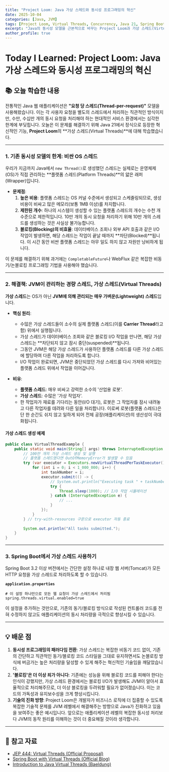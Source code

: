```yaml
---
title: "Project Loom: Java 가상 스레드와 동시성 프로그래밍의 혁신"
date: 2025-10-04
categories: [Java, JVM]
tags: [Project Loom, Virtual Threads, Concurrency, Java 21, Spring Boot, TIL]
excerpt: "Java의 동시성 모델을 근본적으로 바꾸는 Project Loom과 가상 스레드(Virtual Threads)의 개념을 학습합니다. 기존 플랫폼 스레드의 한계를 알아보고, 가상 스레드가 어떻게 적은 리소스로 높은 처리량을 달성하는지 그 원리와 Spring Boot 적용법을 탐구합니다."
author_profile: true
---
```


# Today I Learned: Project Loom: Java 가상 스레드와 동시성 프로그래밍의 혁신

## 📚 오늘 학습한 내용

전통적인 Java 웹 애플리케이션은 **"요청 당 스레드(Thread-per-request)"** 모델을 사용해왔습니다. 이는 각 사용자 요청을 별도의 스레드에서 처리하는 직관적인 방식이지만, 수만, 수십만 개의 동시 요청을 처리해야 하는 현대적인 서비스 환경에서는 심각한 한계에 부딪힙니다. 오늘은 이 문제를 해결하기 위해 Java 21에서 정식으로 등장한 혁신적인 기능, **Project Loom**의 **가상 스레드(Virtual Threads)**에 대해 학습했습니다.

---

### 1. **기존 동시성 모델의 한계: 비싼 OS 스레드**

우리가 지금까지 Java에서 `new Thread()`로 생성했던 스레드는 실제로는 운영체제(OS)가 직접 관리하는 **플랫폼 스레드(Platform Threads)**의 얇은 래퍼(Wrapper)입니다.

-   **문제점**:
    1.  **높은 비용**: 플랫폼 스레드는 OS 커널 수준에서 생성되고 스케줄링되므로, 생성 비용이 비싸고 많은 메모리(보통 1MB 이상)를 차지합니다.
    2.  **제한된 개수**: 하나의 시스템이 생성할 수 있는 플랫폼 스레드의 개수는 수천 개 수준으로 제한적입니다. 10만 개의 동시 요청을 처리하기 위해 10만 개의 스레드를 생성하는 것은 사실상 불가능합니다.
    3.  **블로킹(Blocking)의 비효율**: 데이터베이스 조회나 외부 API 호출과 같은 I/O 작업이 발생하면, 해당 스레드는 작업이 끝날 때까지 **차단(Blocked)**됩니다. 이 시간 동안 비싼 플랫폼 스레드는 아무 일도 하지 않고 자원만 낭비하게 됩니다.

이 문제를 해결하기 위해 과거에는 `CompletableFuture`나 WebFlux 같은 복잡한 비동기/논블로킹 프로그래밍 기법을 사용해야 했습니다.

---

### 2. **해결책: JVM이 관리하는 경량 스레드, 가상 스레드(Virtual Threads)**

**가상 스레드**는 OS가 아닌 **JVM에 의해 관리되는 매우 가벼운(Lightweight) 스레드**입니다.

-   **핵심 원리**:
    -   수많은 가상 스레드들이 소수의 실제 플랫폼 스레드(이를 **Carrier Thread**라고 함) 위에서 실행됩니다.
    -   가상 스레드가 데이터베이스 조회와 같은 블로킹 I/O 작업을 만나면, 해당 가상 스레드는 **차단되지 않고 잠시 중단(suspended)**됩니다.
    -   그동안 JVM은 해당 가상 스레드가 사용하던 플랫폼 스레드를 다른 가상 스레드에 할당하여 다른 작업을 처리하도록 합니다.
    -   I/O 작업이 완료되면, JVM은 중단되었던 가상 스레드를 다시 가져와 비어있는 플랫폼 스레드 위에서 작업을 이어갑니다.



-   **비유**:
    -   **플랫폼 스레드**: 매우 비싸고 강력한 소수의 '산업용 로봇'.
    -   **가상 스레드**: 수많은 '가상 작업자'.
    -   한 작업자가 재료를 기다리는 동안(I/O 대기), 로봇은 그 작업자를 잠시 내려놓고 다른 작업자를 데려와 다른 일을 처리합니다. 이로써 로봇(플랫폼 스레드)은 단 한 순간도 쉬지 않고 일하게 되어 전체 공장(애플리케이션)의 생산성이 극대화됩니다.

#### **가상 스레드 생성 예제**
```java
public class VirtualThreadExample {
    public static void main(String[] args) throws InterruptedException {
        // 100만 개의 가상 스레드 생성 및 실행
        // 플랫폼 스레드였다면 OutOfMemoryError가 발생할 수 있음
        try (var executor = Executors.newVirtualThreadPerTaskExecutor()) {
            for (int i = 0; i < 1_000_000; i++) {
                int taskNumber = i;
                executor.submit(() -> {
                    // System.out.println("Executing task " + taskNumber + " in thread " + Thread.currentThread());
                    try {
                        Thread.sleep(1000); // I/O 작업 시뮬레이션
                    } catch (InterruptedException e) {
                        // ...
                    }
                });
            }
        } // try-with-resources 구문으로 executor 자동 종료
        
        System.out.println("All tasks submitted.");
    }
}
```

---

### 3. **Spring Boot에서 가상 스레드 사용하기**

Spring Boot 3.2 이상 버전에서는 간단한 설정 하나로 내장 웹 서버(Tomcat)가 모든 HTTP 요청을 가상 스레드로 처리하도록 할 수 있습니다.

**`application.properties`**
```properties
# 이 설정 하나만으로 모든 웹 요청이 가상 스레드에서 처리됨
spring.threads.virtual.enabled=true
```
이 설정을 추가하는 것만으로, 기존의 동기/블로킹 방식으로 작성된 컨트롤러 코드를 전혀 수정하지 않고도 애플리케이션의 동시 처리량을 극적으로 향상시킬 수 있습니다.

---

## 💡 배운 점

1.  **동시성 프로그래밍의 패러다임 전환**: 가상 스레드는 복잡한 비동기 코드 없이, 기존의 간단하고 직관적인 동기/블로킹 코드 스타일을 그대로 유지하면서도 논블로킹 방식에 버금가는 높은 처리량을 달성할 수 있게 해주는 혁신적인 기술임을 깨달았습니다.
2.  **'블로킹'은 더 이상 죄가 아니다**: 기존에는 성능을 위해 블로킹 코드를 피해야 한다는 인식이 강했지만, 가상 스레드 환경에서는 블로킹 I/O가 발생해도 JVM이 알아서 효율적으로 처리해주므로, 더 이상 블로킹을 두려워할 필요가 없어졌습니다. 이는 코드의 가독성과 유지보수성을 크게 향상시킵니다.
3.  **기술의 진화 방향**: Project Loom은 개발자가 비즈니스 로직에 더 집중할 수 있도록 복잡한 기술적 문제를 JVM 레벨에서 해결해주는 방향으로 Java가 진화하고 있음을 보여주는 좋은 예시입니다. 앞으로는 애플리케이션 레벨의 복잡한 동시성 처리보다 JVM의 동작 원리를 이해하는 것이 더 중요해질 것이라 생각합니다.

---

## 🔗 참고 자료

-   [JEP 444: Virtual Threads (Official Proposal)](https://openjdk.org/jeps/444)
-   [Spring Boot with Virtual Threads (Official Blog)](https://spring.io/blog/2022/10/11/embracing-virtual-threads)
-   [Introduction to Java Virtual Threads (Baeldung)](https://www.baeldung.com/java-virtual-threads)